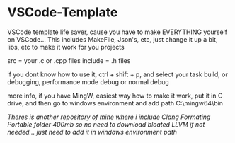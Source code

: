 # VSCode-Template
VSCode template life saver, cause you have to make EVERYTHING yourself on VSCode...
This includes MakeFile, Json's, etc, just change it up a bit, libs, etc to make it work for you projects

src = your .c or .cpp files
include = .h files

if you dont know how to use it, ctrl + shift + p, and select your task build, or debugging, performance mode debug or normal debug

more info, if you have MingW, easiest way how to make it work, put it in C drive, and then go to windows environment and add path C:\mingw64\bin

*Theres is another repository of mine where i include Clang Formating Portable folder 400mb
so no need to download bloated LLVM if not needed...
just need to add it in windows environment path*